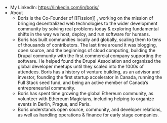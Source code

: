 - My LinkedIn: https://linkedin.com/in/boris/
- About
	- Boris is the Co-Founder of [[Fission]] , working on the mission of bringing decentralized web technologies to the wider development community by solving real problems today & exploring fundamental shifts in the way we host, deploy, and run software for humans.
	- Boris has built communities locally and globally, scaling them to tens of thousands of contributors. The last time around it was blogging, open source, and the beginnings of cloud computing, building the Drupal community with the first commercial company supporting the software. He helped found the Drupal Association and organized the global developer meetups until they scaled into the 1000s of attendees. Boris has a history of venture building, as an advisor and investor, founding the first startup accelerator in Canada, running the Full Stack seed fund, and being an active member of Canada’s entrepreneurial community.
	- Boris has spent time growing the global Ethereum community, as volunteer with Ethereum Magicians, including helping to organize events in Berlin, Prague, and Paris.
	- Boris understands open source, community, and developer relations, as well as handling operations & finance for early stage companies.